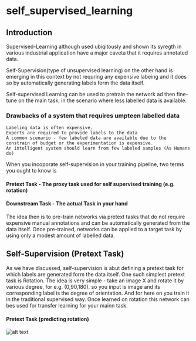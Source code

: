 # self_supervised_learning

## Introduction
Supervised-Learning although used ubiqitously and shown its syregth in various industrial application have a major caveta that it requires annotated data.

Self-Supervision(type of unsupervised learning) on the other hand is emerging in this context by not requring any expensive labeing and it does so by automatically generating labels form the data itself.

Self-supervised Learning can be used to pretrain the network ad then fine-tune on the main task, in the scenario where less labelled data is available. 
### Drawbacks of a system that requires umpteen labelled data
    Labeling data is often expensive.
    Experts are required to provide labels to the data
    A common scenario - few labeled data are available due to the constrain of budget or the experimentation is expensive.
    An intelligent system should learn from few labeled samples (As Humans do)

When you incoporate self-supervision in your training pipeline, two terms you ought to know is
#### Pretext Task - The proxy task used for self supervised training (e.g. rotation)
#### Downstream Task - The actual Task in your hand

The idea then is to pre-train networks via pretext tasks that do not require expensive manual annotations and can be automatically generated from the data itself. Once pre-trained, networks can be applied to a target task by using only a modest amount of labelled data.

## Self-Supervision (Pretext Task)

As we have discussed, self-supervision is abut defining a pretext task for which labels are generated form the data itself. One such simplest pretext task is Rotation. The idea is very simple - take an image X and rotate it by various degree, for e.g. (0,90,180). so you input is image and its corresponding label is the degree of orientation. And for here on you train it in the traditional supervised way. Once learned on rotation this network can bes used for transfer learning for your mainn task.

#### Pretext Task (predicting rotation)
![alt text](https://github.com/anujshah1003/self_supervised_learning/tree/master/readme_imgs/rotation.png)
